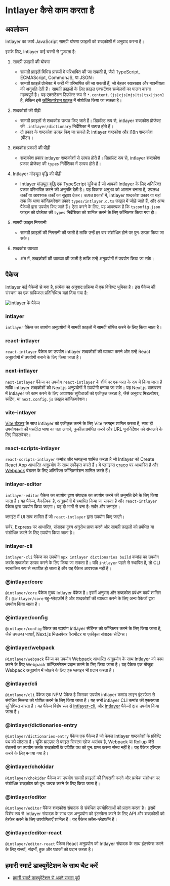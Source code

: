 # Intlayer कैसे काम करता है

## अवलोकन

Intlayer का कार्य JavaScript सामग्री घोषणा फ़ाइलों को शब्दकोशों में अनुवाद करना है।

इसके लिए, Intlayer कई चरणों से गुजरता है:

1. सामग्री फ़ाइलों की घोषणा

   - सामग्री फ़ाइलें विभिन्न प्रारूपों में परिभाषित की जा सकती हैं, जैसे TypeScript, ECMAScript, CommonJS, या JSON।
   - सामग्री फ़ाइलें प्रोजेक्ट में कहीं भी परिभाषित की जा सकती हैं, जो बेहतर रखरखाव और मापनीयता की अनुमति देती हैं। सामग्री फ़ाइलों के लिए फ़ाइल एक्सटेंशन सम्मेलनों का पालन करना महत्वपूर्ण है। यह एक्सटेंशन डिफ़ॉल्ट रूप से `*.content.{js|cjs|mjs|ts|tsx|json}` है, लेकिन इसे [कॉन्फ़िगरेशन फ़ाइल](https://github.com/aymericzip/intlayer/blob/main/docs/hi/configuration.md) में संशोधित किया जा सकता है।

2. शब्दकोशों की पीढ़ी

   - सामग्री फ़ाइलों से शब्दकोश उत्पन्न किए जाते हैं। डिफ़ॉल्ट रूप से, intlayer शब्दकोश प्रोजेक्ट की `.intlayer/dictionary` निर्देशिका में उत्पन्न होते हैं।
   - दो प्रकार के शब्दकोश उत्पन्न किए जा सकते हैं: intlayer शब्दकोश और i18n शब्दकोश (बीटा)।

3. शब्दकोश प्रकारों की पीढ़ी

   - शब्दकोश प्रकार intlayer शब्दकोशों से उत्पन्न होते हैं। डिफ़ॉल्ट रूप से, intlayer शब्दकोश प्रकार प्रोजेक्ट की `types` निर्देशिका में उत्पन्न होते हैं।

4. Intlayer मॉड्यूल वृद्धि की पीढ़ी

   - Intlayer [मॉड्यूल वृद्धि](https://www.typescriptlang.org/docs/handbook/declaration-merging.html) एक TypeScript सुविधा है जो आपको Intlayer के लिए अतिरिक्त प्रकार परिभाषित करने की अनुमति देती है। यह विकास अनुभव को आसान बनाता है, उपलब्ध तर्कों या आवश्यक तर्कों का सुझाव देकर।
     उत्पन्न प्रकारों में, intlayer शब्दकोश प्रकार या यहां तक कि भाषा कॉन्फ़िगरेशन प्रकार `types/intlayer.d.ts` फ़ाइल में जोड़े जाते हैं, और अन्य पैकेजों द्वारा उपयोग किए जाते हैं। ऐसा करने के लिए, यह आवश्यक है कि `tsconfig.json` फ़ाइल को प्रोजेक्ट की `types` निर्देशिका को शामिल करने के लिए कॉन्फ़िगर किया गया हो।

5. सामग्री फ़ाइल निगरानी

   - सामग्री फ़ाइलों की निगरानी की जाती है ताकि उन्हें हर बार संशोधित होने पर पुनः उत्पन्न किया जा सके।

6. शब्दकोश व्याख्या
   - अंत में, शब्दकोशों की व्याख्या की जाती है ताकि उन्हें अनुप्रयोगों में उपयोग किया जा सके।

## पैकेज

Intlayer कई पैकेजों से बना है, प्रत्येक का अनुवाद प्रक्रिया में एक विशिष्ट भूमिका है। इस पैकेज की संरचना का एक ग्राफिकल प्रतिनिधित्व यहां दिया गया है:

![intlayer के पैकेज](https://github.com/aymericzip/intlayer/blob/main/docs/assets/packages_dependency_graph.svg)

### intlayer

`intlayer` पैकेज का उपयोग अनुप्रयोगों में सामग्री फ़ाइलों में सामग्री घोषित करने के लिए किया जाता है।

### react-intlayer

`react-intlayer` पैकेज का उपयोग intlayer शब्दकोशों की व्याख्या करने और उन्हें React अनुप्रयोगों में उपयोगी बनाने के लिए किया जाता है।

### next-intlayer

`next-intlayer` पैकेज का उपयोग `react-intlayer` के शीर्ष पर एक परत के रूप में किया जाता है ताकि intlayer शब्दकोशों को Next.js अनुप्रयोगों में उपयोगी बनाया जा सके। यह Next.js वातावरण में Intlayer को काम करने के लिए आवश्यक सुविधाओं को एकीकृत करता है, जैसे अनुवाद मिडलवेयर, रूटिंग, या `next.config.js` फ़ाइल कॉन्फ़िगरेशन।

### vite-intlayer

[Vite बंडलर](https://vite.dev/guide/why.html#why-bundle-for-production) के साथ Intlayer को एकीकृत करने के लिए Vite प्लगइन शामिल करता है, साथ ही उपयोगकर्ता की पसंदीदा भाषा का पता लगाने, कुकीज़ प्रबंधित करने और URL पुनर्निर्देशन को संभालने के लिए मिडलवेयर।

### react-scripts-intlayer

`react-scripts-intlayer` कमांड और प्लगइन्स शामिल करता है जो Intlayer को Create React App आधारित अनुप्रयोग के साथ एकीकृत करते हैं। ये प्लगइन्स [craco](https://craco.js.org/) पर आधारित हैं और [Webpack](https://webpack.js.org/) बंडलर के लिए अतिरिक्त कॉन्फ़िगरेशन शामिल करते हैं।

### intlayer-editor

`intlayer-editor` पैकेज का उपयोग दृश्य संपादक का उपयोग करने की अनुमति देने के लिए किया जाता है। यह पैकेज, वैकल्पिक है, अनुप्रयोगों में स्थापित किया जा सकता है और `react-intlayer` पैकेज द्वारा उपयोग किया जाएगा।
यह दो भागों से बना है: सर्वर और क्लाइंट।

क्लाइंट में UI तत्व शामिल हैं जो `react-intlayer` द्वारा उपयोग किए जाएंगे।

सर्वर, Express पर आधारित, संपादक दृश्य अनुरोध प्राप्त करने और सामग्री फ़ाइलों को प्रबंधित या संशोधित करने के लिए उपयोग किया जाता है।

### intlayer-cli

`intlayer-cli` पैकेज का उपयोग `npx intlayer dictionaries build` कमांड का उपयोग करके शब्दकोश उत्पन्न करने के लिए किया जा सकता है। यदि `intlayer` पहले से स्थापित है, तो CLI स्वचालित रूप से स्थापित हो जाता है और यह पैकेज आवश्यक नहीं है।

### @intlayer/core

`@intlayer/core` पैकेज मुख्य Intlayer पैकेज है। इसमें अनुवाद और शब्दकोश प्रबंधन कार्य शामिल हैं। `@intlayer/core` बहु-प्लेटफ़ॉर्म है और शब्दकोशों की व्याख्या करने के लिए अन्य पैकेजों द्वारा उपयोग किया जाता है।

### @intlayer/config

`@intlayer/config` पैकेज का उपयोग Intlayer सेटिंग्स को कॉन्फ़िगर करने के लिए किया जाता है, जैसे उपलब्ध भाषाएँ, Next.js मिडलवेयर पैरामीटर या एकीकृत संपादक सेटिंग्स।

### @intlayer/webpack

`@intlayer/webpack` पैकेज का उपयोग Webpack आधारित अनुप्रयोग के साथ Intlayer को काम करने के लिए Webpack कॉन्फ़िगरेशन प्रदान करने के लिए किया जाता है। यह पैकेज एक मौजूदा Webpack अनुप्रयोग में जोड़ने के लिए एक प्लगइन भी प्रदान करता है।

### @intlayer/cli

`@intlayer/cli` पैकेज एक NPM पैकेज है जिसका उपयोग intlayer कमांड लाइन इंटरफेस से संबंधित स्क्रिप्ट को घोषित करने के लिए किया जाता है। यह सभी intlayer CLI कमांड की एकरूपता सुनिश्चित करता है। यह पैकेज विशेष रूप से [intlayer-cli](https://github.com/aymericzip/intlayer/tree/main/docs/hi/packages/intlayer-cli/index.md), और [intlayer](https://github.com/aymericzip/intlayer/tree/main/docs/hi/packages/intlayer/index.md) पैकेजों द्वारा उपयोग किया जाता है।

### @intlayer/dictionaries-entry

`@intlayer/dictionaries-entry` पैकेज एक पैकेज है जो केवल intlayer शब्दकोशों के प्रविष्टि पथ को लौटाता है। चूंकि ब्राउज़र से फाइल सिस्टम खोज असंभव है, Webpack या Rollup जैसे बंडलरों का उपयोग करके शब्दकोशों के प्रविष्टि पथ को पुनः प्राप्त करना संभव नहीं है। यह पैकेज एलिएस करने के लिए बनाया गया है।

### @intlayer/chokidar

`@intlayer/chokidar` पैकेज का उपयोग सामग्री फ़ाइलों की निगरानी करने और प्रत्येक संशोधन पर संशोधित शब्दकोश को पुनः उत्पन्न करने के लिए किया जाता है।

### @intlayer/editor

`@intlayer/editor` पैकेज शब्दकोश संपादक से संबंधित उपयोगिताओं को प्रदान करता है। इसमें विशेष रूप से Intlayer संपादक के साथ एक अनुप्रयोग को इंटरफेस करने के लिए API और शब्दकोशों को हेरफेर करने के लिए उपयोगिताएँ शामिल हैं। यह पैकेज क्रॉस-प्लेटफ़ॉर्म है।

### @intlayer/editor-react

`@intlayer/editor-react` पैकेज React अनुप्रयोग को Intlayer संपादक के साथ इंटरफेस करने के लिए राज्यों, संदर्भों, हुक और घटकों को प्रदान करता है।

## हमारी स्मार्ट डाक्यूमेंटेशन के साथ चैट करें

- [हमारी स्मार्ट डाक्यूमेंटेशन से अपने सवाल पूछें](https://intlayer.org/docs/chat)

